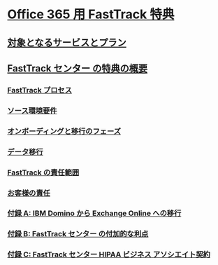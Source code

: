 # [Office 365 用 FastTrack 特典](fasttrack-benefit-for-office-365.md)
## [対象となるサービスとプラン](eligible-services-and-plans.md)
## [FastTrack センター の特典の概要](fasttrack-benefit-overview.md)
### [FastTrack プロセス](fasttrack-process.md)
### [ソース環境要件](environment-expectations.md)
### [オンボーディングと移行のフェーズ](onboarding-and-migration.md)
### [データ移行](data-migration.md)
### [FastTrack の責任範囲](fasttrack-responsibilities.md)
### [お客様の責任](your-responsibilities.md)
### [付録 A: IBM Domino から Exchange Online への移行](from-ibm-domino-to-exchange-online.md)
### [付録 B: FastTrack センター の付加的な利点](fasttrack-additional-benefits.md)
### [付録 C: FastTrack センター HIPAA ビジネス アソシエイト契約](hipaa-business-associate-agreement.md)

